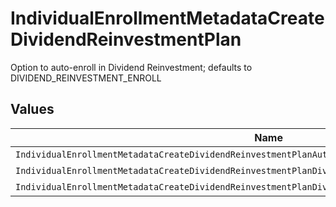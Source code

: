 # IndividualEnrollmentMetadataCreateDividendReinvestmentPlan

Option to auto-enroll in Dividend Reinvestment; defaults to DIVIDEND_REINVESTMENT_ENROLL


## Values

| Name                                                                                                  | Value                                                                                                 |
| ----------------------------------------------------------------------------------------------------- | ----------------------------------------------------------------------------------------------------- |
| `IndividualEnrollmentMetadataCreateDividendReinvestmentPlanAutoEnrollDividendReinvestmentUnspecified` | AUTO_ENROLL_DIVIDEND_REINVESTMENT_UNSPECIFIED                                                         |
| `IndividualEnrollmentMetadataCreateDividendReinvestmentPlanDividendReinvestmentEnroll`                | DIVIDEND_REINVESTMENT_ENROLL                                                                          |
| `IndividualEnrollmentMetadataCreateDividendReinvestmentPlanDividendReinvestmentDecline`               | DIVIDEND_REINVESTMENT_DECLINE                                                                         |